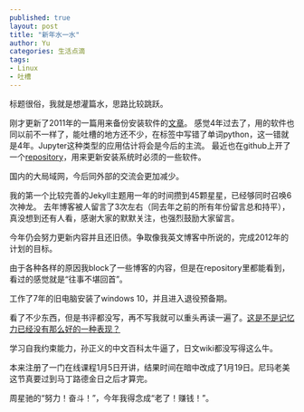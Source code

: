 ```yaml
---
published: true
layout: post
title: "新年水一水"
author: Yu
categories: 生活点滴
tags:
- Linux
- 吐槽
---
```


标题很俗，我就是想灌篇水，思路比较跳跃。

刚才更新了2011年的一篇用来备份安装软件的[文章](http://yulijia.net/cn/%E8%BD%AF%E4%BB%B6%E4%B8%96%E7%95%8C/2011/12/31/software-in-linux.html "Linux系统需要安装的相关软件")。
感觉4年过去了，用的软件也同以前不一样了，能吐槽的地方还不少，在标签中写错了单词python，这一错就是4年。Jupyter这种类型的应用估计将会是今后的主流。
最近也在github上开了一个[repository](https://github.com/yulijia/TDAIF "Things to Do After Installing Fedora")，用来更新安装系统时必须的一些软件。

国内的大局域网，今后同外部的交流会更加减少。

我的第一个比较完善的Jekyll主题用一年的时间攒到45颗星星，已经够同时召唤6次神龙。
去年博客被人留言了3次左右（同去年之前的所有年份留言总和持平），真没想到还有人看，感谢大家的默默关注，也强烈鼓励大家留言。

今年仍会努力更新内容并且还旧债。争取像我英文博客中所说的，完成2012年的计划的目标。

由于各种各样的原因我block了一些博客的内容，但是在repository里都能看到，看过的感觉就是<q>往事不堪回首</q>。

工作了7年的旧电脑安装了windows 10，并且进入退役预备期。

看了不少东西，但是书评都没写，再不写我就可以重头再读一遍了。<u>这是不是记忆力已经没有那么好的一种表现？</u>

学习自我约束能力，孙正义的中文百科太牛逼了，日文wiki都没写得这么牛。

本来注册了一门在线课程1月5日开讲，结果时间在暗中改成了1月19日。尼玛老美这节真要过到马丁路德金日之后才算完。

周星驰的“努力！奋斗！”，今年我得念成“老了！赚钱！”。


